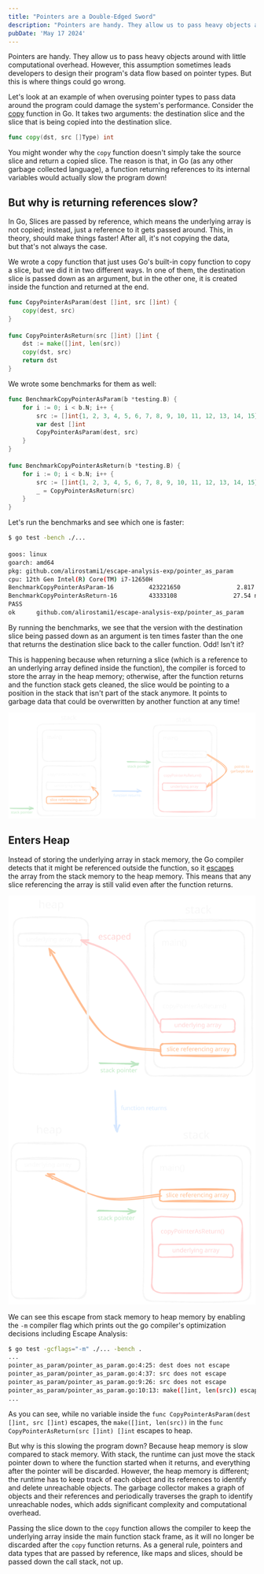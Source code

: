 ```yaml
---
title: "Pointers are a Double-Edged Sword"
description: "Pointers are handy. They allow us to pass heavy objects around with little computational overhead. However, this assumption sometimes leads developers to design their program's data flow based on pointer types. But this is where things could go wrong."
pubDate: 'May 17 2024'
---
```


Pointers are handy. They allow us to pass heavy objects around with little computational overhead. However, this assumption sometimes leads developers to design their program's data flow based on pointer types. But this is where things could go wrong.

Let's look at an example of when overusing pointer types to pass data around the program could damage the system's performance. Consider the [copy](https://pkg.go.dev/builtin#copy) function in Go. It takes two arguments: the destination slice and the slice that is being copied into the destination slice. 

```go
func copy(dst, src []Type) int
```

You might wonder why the `copy` function doesn't simply take the source slice and return a copied slice. The reason is that, in Go (as any other garbage collected language), a function returning references to its internal variables would actually slow the program down!

## But why is returning references slow?

In Go, Slices are passed by reference, which means the underlying array is not copied; instead, just a reference to it gets passed around. This, in theory, should make things faster! After all, it's not copying the data, but that's not always the case.

We wrote a copy function that just uses Go's built-in copy function to copy a slice, but we did it in two different ways. In one of them, the destination slice is passed down as an argument, but in the other one, it is created inside the function and returned at the end.

```go
func CopyPointerAsParam(dest []int, src []int) {
	copy(dest, src)
}

func CopyPointerAsReturn(src []int) []int {
	dst := make([]int, len(src))
	copy(dst, src)
	return dst
}
```

We wrote some benchmarks for them as well:

```go
func BenchmarkCopyPointerAsParam(b *testing.B) {
	for i := 0; i < b.N; i++ {
		src := []int{1, 2, 3, 4, 5, 6, 7, 8, 9, 10, 11, 12, 13, 14, 15}
		var dest []int
		CopyPointerAsParam(dest, src)
	}
}

func BenchmarkCopyPointerAsReturn(b *testing.B) {
	for i := 0; i < b.N; i++ {
		src := []int{1, 2, 3, 4, 5, 6, 7, 8, 9, 10, 11, 12, 13, 14, 15}
		_ = CopyPointerAsReturn(src)
	}
}
```

Let's run the benchmarks and see which one is faster:

```sh
$ go test -bench ./...

goos: linux
goarch: amd64
pkg: github.com/alirostami1/escape-analysis-exp/pointer_as_param
cpu: 12th Gen Intel(R) Core(TM) i7-12650H
BenchmarkCopyPointerAsParam-16          423221650                2.817 ns/op
BenchmarkCopyPointerAsReturn-16         43333108                27.54 ns/op
PASS
ok      github.com/alirostami1/escape-analysis-exp/pointer_as_param     2.706s
```

By running the benchmarks, we see that the version with the destination slice being passed down as an argument is ten times faster than the one that returns the destination slice back to the caller function. Odd! Isn't it? 

This is happening because when returning a slice (which is a reference to an underlying array defined inside the function), the compiler is forced to store the array in the heap memory; otherwise, after the function returns and the function stack gets cleaned, the slice would be pointing to a position in the stack that isn't part of the stack anymore. It points to garbage data that could be overwritten by another function at any time!

![returning reference from function causes the reference to point into unallocated memory which is considered garbage data](./escape-stack-heap.svg)

## Enters Heap

Instead of storing the underlying array in stack memory, the Go compiler detects that it might be referenced outside the function, so it [escapes](https://en.wikipedia.org/wiki/Escape_analysis) the array from the stack memory to the heap memory. This means that any slice referencing the array is still valid even after the function returns. 

![how complier escapes the local variable to heap memory so it can be referenced after the function returns](./escape-stack-heap2.svg)

We can see this escape from stack memory to heap memory by enabling the `-m` compiler flag which prints out the go compiler's optimization decisions including Escape Analysis:

```sh
$ go test -gcflags="-m" ./... -bench .
...
pointer_as_param/pointer_as_param.go:4:25: dest does not escape
pointer_as_param/pointer_as_param.go:4:37: src does not escape
pointer_as_param/pointer_as_param.go:9:26: src does not escape
pointer_as_param/pointer_as_param.go:10:13: make([]int, len(src)) escapes to heap
...
```

As you can see, while no variable inside the `func CopyPointerAsParam(dest []int, src []int)` escapes, the `make([]int, len(src))` in the `func CopyPointerAsReturn(src []int) []int` escapes to heap.

But why is this slowing the program down? Because heap memory is slow compared to stack memory. With stack, the runtime can just move the stack pointer down to where the function started when it returns, and everything after the pointer will be discarded. However, the heap memory is different; the runtime has to keep track of each object and its references to identify and delete unreachable objects. The garbage collector makes a graph of objects and their references and periodically traverses the graph to identify unreachable nodes, which adds significant complexity and computational overhead.

Passing the slice down to the `copy` function allows the compiler to keep the underlying array inside the main function stack frame, as it will no longer be discarded after the `copy` function returns. As a general rule, pointers and data types that are passed by reference, like maps and slices, should be passed down the call stack, not up.
